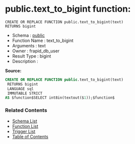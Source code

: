 # public.text_to_bigint function:

```plpgsql
CREATE OR REPLACE FUNCTION public.text_to_bigint(text)
RETURNS bigint
```
* Schema : [public](../../schemas/public.md)
* Function Name : text_to_bigint
* Arguments : text
* Owner : frapid_db_user
* Result Type : bigint
* Description : 


**Source:**
```sql
CREATE OR REPLACE FUNCTION public.text_to_bigint(text)
 RETURNS bigint
 LANGUAGE sql
 IMMUTABLE STRICT
AS $function$SELECT int8in(textout($1));$function$

```

### Related Contents
* [Schema List](../../schemas.md)
* [Function List](../../functions.md)
* [Trigger List](../../triggers.md)
* [Table of Contents](../../README.md)

